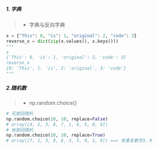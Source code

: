 ##### 1. 字典
> - 字典与反向字典
```python
x = {"This": 0, "is": 1, "original": 2, "code": 3}
reverse_x = dict(zip(x.values(), x.keys()))
"""
x
{'This': 0, 'is': 1, 'original': 2, 'code': 3} 
reverse_x
{0: 'This', 1: 'is', 2: 'original', 3: 'code'}
"""
```
##### 2.随机数
> - np.random.choice()
```python
# 无放回随机
np.random.choice(10, 10, replace=False)
# array([4, 2, 3, 8, 7, 1, 6, 5, 0, 9])
# 有放回随机
np.random.choice(10, 10, replace=True)
# array([7, 1, 3, 9, 6, 3, 5, 9, 2, 9]) ==> 有重复数字3、9
```
